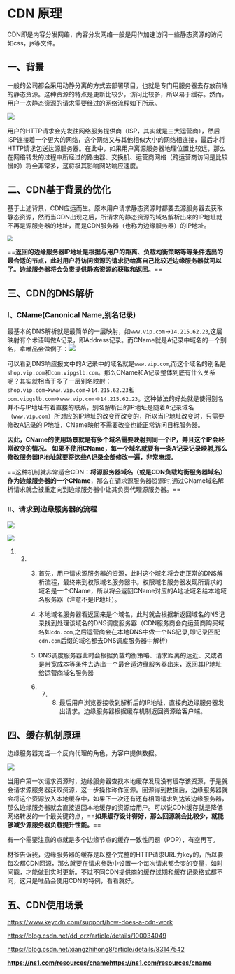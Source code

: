 # CDN 原理

CDN即是内容分发网络，内容分发网络一般是用作加速访问一些静态资源的访问如css，js等文件。

## 一、背景

一般的公司都会采用动静分离的方式去部署项目，也就是专门用服务器去存放前端的静态资源。这种资源的特点是更新比较少，访问比较多，所以易于缓存。然而，用户一次静态资源的请求需要经过的网络流程如下所示。

![](E:\Typora\MyNote\resources\计算机网络\网络请求过程.png)

用户的HTTP请求会先发往网络服务提供商（ISP，其实就是三大运营商），然后ISP连接着一个更大的网络，这个网络又与其他相似大小的网络相连接，最后才将HTTP请求包送达源服务器。在此中，如果用户离源服务器地理位置比较远，那么在网络转发的过程中所经过的路由器、交换机、运营商网络（跨运营商访问是比较慢的）将会非常多，这将极其影响网站响应速度。

## 二、CDN基于背景的优化

基于上述背景，CDN应运而生。原本用户请求静态资源时都要去源服务器去获取静态资源，然而当CDN出现之后，所请求的静态资源的域名解析出来的IP地址就不再是源服务器的地址，而是CDN服务器（也称为边缘服务器）的IP地址。

<img src="E:\Typora\MyNote\resources\计算机网络\用户请求对比.png" style="zoom:75%;" />

==**返回的边缘服务器IP地址是根据与用户的距离、负载均衡策略等等条件选出的最合适的节点，此时用户将访问资源的请求扔给离自己比较近边缘服务器就可以了。边缘服务器将会负责提供静态资源的获取和返回。**==

## 三、CDN的DNS解析

### Ⅰ、CName(Canonical Name,别名记录)

最基本的DNS解析就是最简单的一层映射，如`www.vip.com`→`14.215.62.23`,这层映射有个术语叫做A记录，即Address记录。而CName就是A记录中域名的一个别名，拿唯品会做例子：<img src="E:\Typora\MyNote\resources\计算机网络\DNS与CName.png"  />

可以看到DNS响应报文中的A记录中的域名就是`www.vip.com`,而这个域名的别名是`shop.vip.com`和`com.vipgslb.com`。那么CName和A记录整体到底有什么关系呢？其实就相当于多了一层别名映射：`shop.vip.com`→`www.vip.com`→`14.215.62.23`和`com.vipgslb.com`→`www.vip.com`→`14.215.62.23`。这种做法的好处就是使得别名并不与IP地址有着直接的联系，别名解析出的IP地址是随着A记录域名（`www.vip.com`）所对应的IP地址的改变而改变的，所以当IP地址改变时，只需要修改A记录的IP地址，CName映射不需要改变也能正常访问目标服务器。

**因此，CName的使用场景就是有多个域名需要映射到同一个IP，并且这个IP会经常改变的情况。** **如果不使用CName，每一个域名就要有一条A记录记录映射,那么修改服务器IP地址就要将这些A记录全部修改一遍，非常麻烦。**

==这种机制就非常适合CDN：**将源服务器域名（或是CDN负载均衡服务器域名）作为边缘服务器的一个CName**，那么在请求源服务器资源时,通过CName域名解析请求就会被重定向到边缘服务器中让其负责代理源服务器。==

### Ⅱ、请求到边缘服务器的流程

![](E:\Typora\MyNote\resources\计算机网络\请求到边缘服务器的流程.png)

![](E:\Typora\MyNote\resources\计算机网络\请求到边缘服务器的流程2.png)

1. 2. 3. 首先，用户请求源服务器的资源，此时这个域名将会走正常的DNS解析流程，最终来到权限域名服务器中。权限域名服务器发现所请求的域名是一个CName，所以将会返回CName对应的A地址域名给本地域名服务器（注意不是IP地址）。

      4. 本地域名服务器看返回来是个域名，此时就会根据新返回域名的NS记录找到处理该域名的DNS调度服务器（CDN服务商会向运营商购买域名如`cdn.com`,之后运营商会在本地DNS中做一个NS记录,即记录匹配`cdn.com`后缀的域名都去DNS调度服务器中解析）

      5. DNS调度服务器此时会根据负载均衡策略、请求距离的远近、又或者是带宽成本等条件去选出一个最合适边缘服务器出来，返回其IP地址给运营商域名服务器

      6. 7. 8. 最后用户浏览器接收到解析后的IP地址，直接向边缘服务器发出请求。边缘服务器根据缓存机制返回资源给客户端。

         

## 四、缓存机制原理

边缘服务器充当一个反向代理的角色，为客户提供数据。

![](E:\Typora\MyNote\resources\计算机网络\缓存机制.png)

当用户第一次请求资源时，边缘服务器查找本地缓存发现没有缓存该资源，于是就会请求源服务器获取资源，这一步操作称作回源。回源得到数据后，边缘服务器就会将这个资源放入本地缓存中，如果下一次还有还有相同请求到达该边缘服务器，那么边缘服务器就会直接返回本地缓存的资源给用户。可以说CDN缓存就是降低网络转发的一个最关键的点，==**如果缓存设计得好，那么回源就会比较少，就能够减少源服务器负载提升性能。**==

有一个需要注意的点就是多个边缘节点的缓存一致性问题（POP），有空再写。

材爷告诉我，边缘服务器的缓存是以整个完整的HTTP请求URL为key的，所以要每次都CDN回源，那么就要在请求参数中设置一个每次请求都会变的变量，如时间戳，才能做到实时更新。不过不同CDN提供商的缓存过期和缓存记录格式都不同，这只是唯品会使用CDN的特例，看看就好。



## 五、CDN使用场景





https://www.keycdn.com/support/how-does-a-cdn-work

https://blog.csdn.net/dd_orz/article/details/100034049

https://blog.csdn.net/xiangzhihong8/article/details/83147542

**https://ns1.com/resources/cnamehttps://ns1.com/resources/cname**